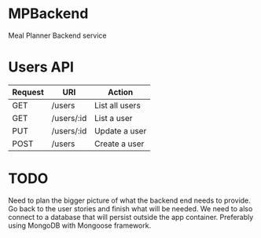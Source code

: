 # MPBackend
Meal Planner Backend service

# Users API

Request  | URI          | Action
-------- | ------------ | ---------------
GET      |  /users      | List all users
GET      |  /users/:id  | List a user
PUT      |  /users/:id  | Update a user
POST     |  /users      | Create a user

# TODO
Need to plan the bigger picture of what the backend end needs to provide.
Go back to the user stories and finish what will be needed. We need to also
connect to a database that will persist outside the app container. Preferably
using MongoDB with Mongoose framework.
